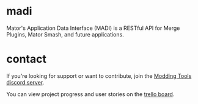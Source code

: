 # madi
Mator's Application Data Interface (MADI) is a RESTful API for Merge Plugins, Mator Smash, and future applications.

# contact
If you're looking for support or want to contribute, join the [Modding Tools discord server](https://discord.gg/GUfRdpT).

You can view project progress and user stories on the [trello board](https://trello.com/b/UJ2yjvMA/mator-s-application-data-interface).

